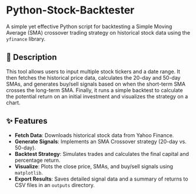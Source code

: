 # Python-Stock-Backtester

A simple yet effective Python script for backtesting a Simple Moving Average (SMA) crossover trading strategy on historical stock data using the `yfinance` library.

## 📜 Description

This tool allows users to input multiple stock tickers and a date range. It then fetches the historical price data, calculates the 20-day and 50-day SMAs, and generates buy/sell signals based on when the short-term SMA crosses the long-term SMA. Finally, it runs a simple backtest to calculate the potential return on an initial investment and visualizes the strategy on a chart.

## ✨ Features

-   **Fetch Data**: Downloads historical stock data from Yahoo Finance.
-   **Generate Signals**: Implements an SMA Crossover strategy (20-day vs. 50-day).
-   **Backtest Strategy**: Simulates trades and calculates the final capital and percentage return.
-   **Visualize**: Plots the close price, SMAs, and buy/sell signals using `matplotlib`.
-   **Export Results**: Saves detailed signal data and a summary of returns to CSV files in an `outputs` directory.


